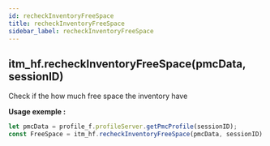 ```yaml
---
id: recheckInventoryFreeSpace
title: recheckInventoryFreeSpace
sidebar_label: recheckInventoryFreeSpace
---
```

## itm_hf.recheckInventoryFreeSpace(pmcData, sessionID)

Check if the how much free space the inventory have

**Usage exemple :**
```js
let pmcData = profile_f.profileServer.getPmcProfile(sessionID);
const FreeSpace = itm_hf.recheckInventoryFreeSpace(pmcData, sessionID)
```